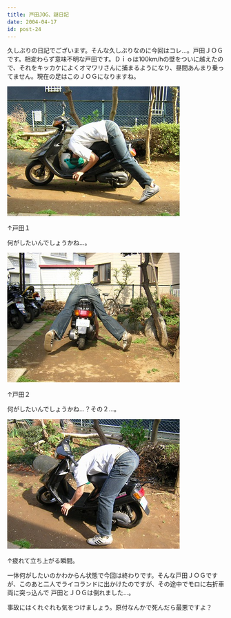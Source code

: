 ```yaml
---
title: 戸田JOG、謎日記
date: 2004-04-17
id: post-24
---
```



<p class="sentence spacing10">久しぶりの日記でございます。そんな久しぶりなのに今回はコレ...。戸田ＪＯＧです。相変わらず意味不明な戸田です。Ｄｉｏは100km/hの壁をついに越えたので、それをキッカケによくオマワリさんに捕まるようになり、昼間あんまり乗ってません。現在の足はこのＪＯＧになりますね。</p>
<div class="center spacing"><img src="/photo/diary/2004.04.17_zx1.jpg" alt=""></div>
<p class="sentence">↑戸田１</p>
<p class="sentence spacing10">何がしたいんでしょうかね...。</p>
<div class="center spacing"><img src="/photo/diary/2004.04.17_zx2.jpg" alt=""></div>
<p class="sentence">↑戸田２</p>
<p class="sentence spacing10">何がしたいんでしょうかね...？その２...。</p>
<div class="center spacing"><img src="/photo/diary/2004.04.17_zx3.jpg" alt=""></div>
<p class="sentence">↑疲れて立ち上がる瞬間。</p>
<p class="sentence">一体何がしたいのかわからん状態で今回は終わりです。そんな戸田ＪＯＧですが、このあと二人でライコランドに出かけたのですが、その途中でモロに右折車両に突っ込んで 戸田とＪＯＧは倒れました...。</p>
<p class="sentence">事故にはくれぐれも気をつけましょう。原付なんかで死んだら最悪ですよ？</p>
